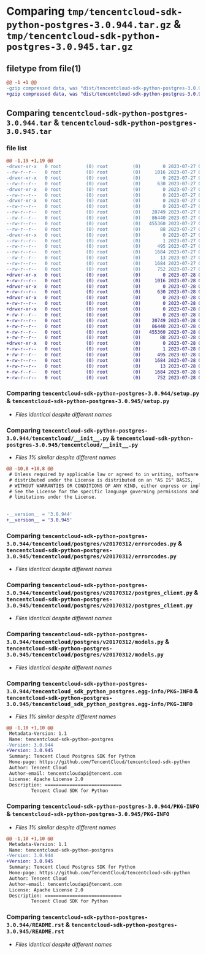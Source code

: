 # Comparing `tmp/tencentcloud-sdk-python-postgres-3.0.944.tar.gz` & `tmp/tencentcloud-sdk-python-postgres-3.0.945.tar.gz`

## filetype from file(1)

```diff
@@ -1 +1 @@
-gzip compressed data, was "dist/tencentcloud-sdk-python-postgres-3.0.944.tar", last modified: Thu Jul 27 02:20:57 2023, max compression
+gzip compressed data, was "dist/tencentcloud-sdk-python-postgres-3.0.945.tar", last modified: Fri Jul 28 00:33:20 2023, max compression
```

## Comparing `tencentcloud-sdk-python-postgres-3.0.944.tar` & `tencentcloud-sdk-python-postgres-3.0.945.tar`

### file list

```diff
@@ -1,19 +1,19 @@
-drwxr-xr-x   0 root         (0) root         (0)        0 2023-07-27 02:20:57.000000 tencentcloud-sdk-python-postgres-3.0.944/
--rw-r--r--   0 root         (0) root         (0)     1016 2023-07-27 02:20:57.000000 tencentcloud-sdk-python-postgres-3.0.944/setup.py
-drwxr-xr-x   0 root         (0) root         (0)        0 2023-07-27 02:20:57.000000 tencentcloud-sdk-python-postgres-3.0.944/tencentcloud/
--rw-r--r--   0 root         (0) root         (0)      630 2023-07-27 02:20:57.000000 tencentcloud-sdk-python-postgres-3.0.944/tencentcloud/__init__.py
-drwxr-xr-x   0 root         (0) root         (0)        0 2023-07-27 02:20:57.000000 tencentcloud-sdk-python-postgres-3.0.944/tencentcloud/postgres/
--rw-r--r--   0 root         (0) root         (0)        0 2023-07-27 02:20:57.000000 tencentcloud-sdk-python-postgres-3.0.944/tencentcloud/postgres/__init__.py
-drwxr-xr-x   0 root         (0) root         (0)        0 2023-07-27 02:20:57.000000 tencentcloud-sdk-python-postgres-3.0.944/tencentcloud/postgres/v20170312/
--rw-r--r--   0 root         (0) root         (0)        0 2023-07-27 02:20:57.000000 tencentcloud-sdk-python-postgres-3.0.944/tencentcloud/postgres/v20170312/__init__.py
--rw-r--r--   0 root         (0) root         (0)    20749 2023-07-27 02:20:57.000000 tencentcloud-sdk-python-postgres-3.0.944/tencentcloud/postgres/v20170312/errorcodes.py
--rw-r--r--   0 root         (0) root         (0)    86440 2023-07-27 02:20:57.000000 tencentcloud-sdk-python-postgres-3.0.944/tencentcloud/postgres/v20170312/postgres_client.py
--rw-r--r--   0 root         (0) root         (0)   455360 2023-07-27 02:20:57.000000 tencentcloud-sdk-python-postgres-3.0.944/tencentcloud/postgres/v20170312/models.py
--rw-r--r--   0 root         (0) root         (0)       88 2023-07-27 02:20:57.000000 tencentcloud-sdk-python-postgres-3.0.944/setup.cfg
-drwxr-xr-x   0 root         (0) root         (0)        0 2023-07-27 02:20:57.000000 tencentcloud-sdk-python-postgres-3.0.944/tencentcloud_sdk_python_postgres.egg-info/
--rw-r--r--   0 root         (0) root         (0)        1 2023-07-27 02:20:57.000000 tencentcloud-sdk-python-postgres-3.0.944/tencentcloud_sdk_python_postgres.egg-info/dependency_links.txt
--rw-r--r--   0 root         (0) root         (0)      495 2023-07-27 02:20:57.000000 tencentcloud-sdk-python-postgres-3.0.944/tencentcloud_sdk_python_postgres.egg-info/SOURCES.txt
--rw-r--r--   0 root         (0) root         (0)     1684 2023-07-27 02:20:57.000000 tencentcloud-sdk-python-postgres-3.0.944/tencentcloud_sdk_python_postgres.egg-info/PKG-INFO
--rw-r--r--   0 root         (0) root         (0)       13 2023-07-27 02:20:57.000000 tencentcloud-sdk-python-postgres-3.0.944/tencentcloud_sdk_python_postgres.egg-info/top_level.txt
--rw-r--r--   0 root         (0) root         (0)     1684 2023-07-27 02:20:57.000000 tencentcloud-sdk-python-postgres-3.0.944/PKG-INFO
--rw-r--r--   0 root         (0) root         (0)      752 2023-07-27 02:20:57.000000 tencentcloud-sdk-python-postgres-3.0.944/README.rst
+drwxr-xr-x   0 root         (0) root         (0)        0 2023-07-28 00:33:20.000000 tencentcloud-sdk-python-postgres-3.0.945/
+-rw-r--r--   0 root         (0) root         (0)     1016 2023-07-28 00:33:20.000000 tencentcloud-sdk-python-postgres-3.0.945/setup.py
+drwxr-xr-x   0 root         (0) root         (0)        0 2023-07-28 00:33:20.000000 tencentcloud-sdk-python-postgres-3.0.945/tencentcloud/
+-rw-r--r--   0 root         (0) root         (0)      630 2023-07-28 00:33:20.000000 tencentcloud-sdk-python-postgres-3.0.945/tencentcloud/__init__.py
+drwxr-xr-x   0 root         (0) root         (0)        0 2023-07-28 00:33:20.000000 tencentcloud-sdk-python-postgres-3.0.945/tencentcloud/postgres/
+-rw-r--r--   0 root         (0) root         (0)        0 2023-07-28 00:33:20.000000 tencentcloud-sdk-python-postgres-3.0.945/tencentcloud/postgres/__init__.py
+drwxr-xr-x   0 root         (0) root         (0)        0 2023-07-28 00:33:20.000000 tencentcloud-sdk-python-postgres-3.0.945/tencentcloud/postgres/v20170312/
+-rw-r--r--   0 root         (0) root         (0)        0 2023-07-28 00:33:20.000000 tencentcloud-sdk-python-postgres-3.0.945/tencentcloud/postgres/v20170312/__init__.py
+-rw-r--r--   0 root         (0) root         (0)    20749 2023-07-28 00:33:20.000000 tencentcloud-sdk-python-postgres-3.0.945/tencentcloud/postgres/v20170312/errorcodes.py
+-rw-r--r--   0 root         (0) root         (0)    86440 2023-07-28 00:33:20.000000 tencentcloud-sdk-python-postgres-3.0.945/tencentcloud/postgres/v20170312/postgres_client.py
+-rw-r--r--   0 root         (0) root         (0)   455360 2023-07-28 00:33:20.000000 tencentcloud-sdk-python-postgres-3.0.945/tencentcloud/postgres/v20170312/models.py
+-rw-r--r--   0 root         (0) root         (0)       88 2023-07-28 00:33:20.000000 tencentcloud-sdk-python-postgres-3.0.945/setup.cfg
+drwxr-xr-x   0 root         (0) root         (0)        0 2023-07-28 00:33:20.000000 tencentcloud-sdk-python-postgres-3.0.945/tencentcloud_sdk_python_postgres.egg-info/
+-rw-r--r--   0 root         (0) root         (0)        1 2023-07-28 00:33:20.000000 tencentcloud-sdk-python-postgres-3.0.945/tencentcloud_sdk_python_postgres.egg-info/dependency_links.txt
+-rw-r--r--   0 root         (0) root         (0)      495 2023-07-28 00:33:20.000000 tencentcloud-sdk-python-postgres-3.0.945/tencentcloud_sdk_python_postgres.egg-info/SOURCES.txt
+-rw-r--r--   0 root         (0) root         (0)     1684 2023-07-28 00:33:20.000000 tencentcloud-sdk-python-postgres-3.0.945/tencentcloud_sdk_python_postgres.egg-info/PKG-INFO
+-rw-r--r--   0 root         (0) root         (0)       13 2023-07-28 00:33:20.000000 tencentcloud-sdk-python-postgres-3.0.945/tencentcloud_sdk_python_postgres.egg-info/top_level.txt
+-rw-r--r--   0 root         (0) root         (0)     1684 2023-07-28 00:33:20.000000 tencentcloud-sdk-python-postgres-3.0.945/PKG-INFO
+-rw-r--r--   0 root         (0) root         (0)      752 2023-07-28 00:33:20.000000 tencentcloud-sdk-python-postgres-3.0.945/README.rst
```

### Comparing `tencentcloud-sdk-python-postgres-3.0.944/setup.py` & `tencentcloud-sdk-python-postgres-3.0.945/setup.py`

 * *Files identical despite different names*

### Comparing `tencentcloud-sdk-python-postgres-3.0.944/tencentcloud/__init__.py` & `tencentcloud-sdk-python-postgres-3.0.945/tencentcloud/__init__.py`

 * *Files 1% similar despite different names*

```diff
@@ -10,8 +10,8 @@
 # Unless required by applicable law or agreed to in writing, software
 # distributed under the License is distributed on an "AS IS" BASIS,
 # WITHOUT WARRANTIES OR CONDITIONS OF ANY KIND, either express or implied.
 # See the License for the specific language governing permissions and
 # limitations under the License.
 
 
-__version__ = '3.0.944'
+__version__ = '3.0.945'
```

### Comparing `tencentcloud-sdk-python-postgres-3.0.944/tencentcloud/postgres/v20170312/errorcodes.py` & `tencentcloud-sdk-python-postgres-3.0.945/tencentcloud/postgres/v20170312/errorcodes.py`

 * *Files identical despite different names*

### Comparing `tencentcloud-sdk-python-postgres-3.0.944/tencentcloud/postgres/v20170312/postgres_client.py` & `tencentcloud-sdk-python-postgres-3.0.945/tencentcloud/postgres/v20170312/postgres_client.py`

 * *Files identical despite different names*

### Comparing `tencentcloud-sdk-python-postgres-3.0.944/tencentcloud/postgres/v20170312/models.py` & `tencentcloud-sdk-python-postgres-3.0.945/tencentcloud/postgres/v20170312/models.py`

 * *Files identical despite different names*

### Comparing `tencentcloud-sdk-python-postgres-3.0.944/tencentcloud_sdk_python_postgres.egg-info/PKG-INFO` & `tencentcloud-sdk-python-postgres-3.0.945/tencentcloud_sdk_python_postgres.egg-info/PKG-INFO`

 * *Files 1% similar despite different names*

```diff
@@ -1,10 +1,10 @@
 Metadata-Version: 1.1
 Name: tencentcloud-sdk-python-postgres
-Version: 3.0.944
+Version: 3.0.945
 Summary: Tencent Cloud Postgres SDK for Python
 Home-page: https://github.com/TencentCloud/tencentcloud-sdk-python
 Author: Tencent Cloud
 Author-email: tencentcloudapi@tencent.com
 License: Apache License 2.0
 Description: ============================
         Tencent Cloud SDK for Python
```

### Comparing `tencentcloud-sdk-python-postgres-3.0.944/PKG-INFO` & `tencentcloud-sdk-python-postgres-3.0.945/PKG-INFO`

 * *Files 1% similar despite different names*

```diff
@@ -1,10 +1,10 @@
 Metadata-Version: 1.1
 Name: tencentcloud-sdk-python-postgres
-Version: 3.0.944
+Version: 3.0.945
 Summary: Tencent Cloud Postgres SDK for Python
 Home-page: https://github.com/TencentCloud/tencentcloud-sdk-python
 Author: Tencent Cloud
 Author-email: tencentcloudapi@tencent.com
 License: Apache License 2.0
 Description: ============================
         Tencent Cloud SDK for Python
```

### Comparing `tencentcloud-sdk-python-postgres-3.0.944/README.rst` & `tencentcloud-sdk-python-postgres-3.0.945/README.rst`

 * *Files identical despite different names*

